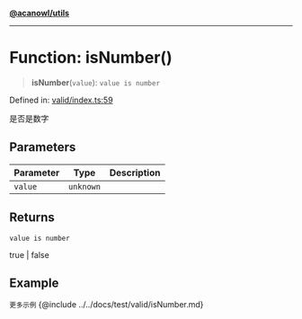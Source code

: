 [**@acanowl/utils**](../../README.md)

***

# Function: isNumber()

> **isNumber**(`value`): `value is number`

Defined in: [valid/index.ts:59](https://github.com/acanowl/acanowl-framework/blob/829d67ec026b7e2554aaa2322f86b3fba919b5e0/packages/utils/src/valid/index.ts#L59)

是否是数字

## Parameters

| Parameter | Type | Description |
| ------ | ------ | ------ |
| `value` | `unknown` |  |

## Returns

`value is number`

true | false

## Example

```更多示例```
{@include ../../docs/test/valid/isNumber.md}
